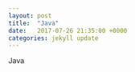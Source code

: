 ```yaml
---
layout: post
title:  "Java"
date:   2017-07-26 21:35:00 +0000
categories: jekyll update
---
```

Java
